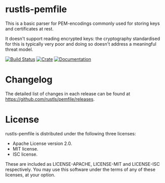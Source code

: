 # rustls-pemfile
This is a basic parser for PEM-encodings commonly used for storing keys and certificates at rest.

It doesn't support reading encrypted keys: the cryptography standardised for this is typically very
poor and doing so doesn't address a meaningful threat model.

[![Build Status](https://github.com/rustls/pemfile/workflows/rustls-pemfile/badge.svg)](https://github.com/rustls/pemfile/actions)
[![Crate](https://img.shields.io/crates/v/rustls-pemfile.svg)](https://crates.io/crates/rustls-pemfile)
[![Documentation](https://docs.rs/rustls-pemfile/badge.svg)](https://docs.rs/rustls-pemfile/)

# Changelog

The detailed list of changes in each release can be found at
https://github.com/rustls/pemfile/releases.

# License
rustls-pemfile is distributed under the following three licenses:

- Apache License version 2.0.
- MIT license.
- ISC license.

These are included as LICENSE-APACHE, LICENSE-MIT and LICENSE-ISC
respectively.  You may use this software under the terms of any
of these licenses, at your option.
